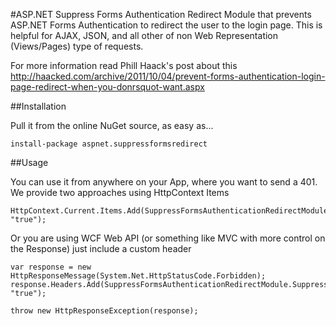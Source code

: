 #ASP.NET Suppress Forms Authentication Redirect
Module that prevents ASP.NET Forms Authentication to redirect the user to the login page. This is helpful for AJAX, 
JSON, and all other of non Web Representation (Views/Pages) type of requests.

For more information read Phill Haack's post about this http://haacked.com/archive/2011/10/04/prevent-forms-authentication-login-page-redirect-when-you-donrsquot-want.aspx

##Installation 

Pull it from the online NuGet source, as easy as...

    install-package aspnet.suppressformsredirect


##Usage

You can use it from anywhere on your App, where you want to send a 401. We provide two approaches using HttpContext Items

    HttpContext.Current.Items.Add(SuppressFormsAuthenticationRedirectModule.SuppressFormsAuthenticationKey, "true");

Or you are using WCF Web API (or something like MVC with more control on the Response) just include a custom header

    var response = new HttpResponseMessage(System.Net.HttpStatusCode.Forbidden);
    response.Headers.Add(SuppressFormsAuthenticationRedirectModule.SuppressFormsHeaderName, "true");

    throw new HttpResponseException(response);